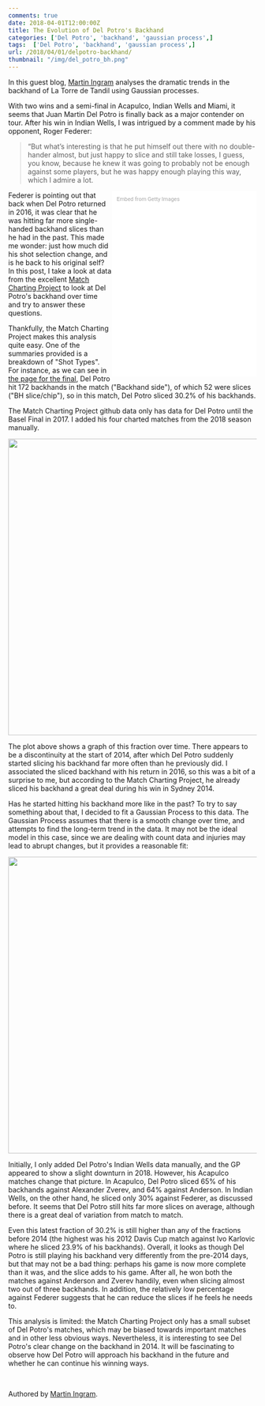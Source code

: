 ```yaml
---
comments: true
date: 2018-04-01T12:00:00Z
title: The Evolution of Del Potro's Backhand
categories: ['Del Potro', 'backhand', 'gaussian process',]
tags:  ['Del Potro', 'backhand', 'gaussian process',]
url: /2018/04/01/delpotro-backhand/
thumbnail: "/img/del_potro_bh.png"
---
```


In this guest blog, [Martin Ingram](@xenophar) analyses the dramatic trends in the backhand of La Torre de Tandil using Gaussian processes. 

<!--more-->

With two wins and a semi-final in Acapulco, Indian Wells and Miami, it seems that Juan Martin Del Potro is finally back as a major contender on tour. After his win in Indian Wells, I was intrigued by a comment made by his opponent, Roger Federer:

> “But what’s interesting is that he put himself out there with no double-hander almost, but just happy to slice and still take losses, I guess, you know, because he knew it was going to probably not be enough against some players, but he was happy enough playing this way, which I admire a lot.

<div class="getty embed image" style="background-color:#fff;display:inline-block;font-family:Roboto,sans-serif;color:#a7a7a7;font-size:11px;width:100%;max-width:274px;float:right;padding:2%;"><div style="padding:0;margin:0;text-align:left;"><a href="http://www.gettyimages.com.au/detail/932928436" target="_blank" style="color:#a7a7a7;text-decoration:none;font-weight:normal !important;border:none;display:inline-block;">Embed from Getty Images</a></div><div style="overflow:hidden;position:relative;height:0;padding:125.31645% 0 0 0;width:100%;"><iframe src="//embed.gettyimages.com/embed/932928436?et=deQIvvF9QTV7Kr7AF3uFSQ&tld=com.au&sig=vH89TVCEQrR8Z1DC28tSWSvgr_rkdoyebNuBgdu5qzA=&caption=true&ver=1" scrolling="no" frameborder="0" width="474" height="594" style="display:inline-block;position:absolute;top:0;left:0;width:100%;height:100%;margin:0;"></iframe></div></div>

Federer is pointing out that back when Del Potro returned in 2016, it was clear that he was hitting far more single-handed backhand slices than he had in the past. This made me wonder: just how much did his shot selection change, and is he back to his original self? In this post, I take a look at data from the excellent [Match Charting Project](http://www.tennisabstract.com/charting/meta.html) to look at Del Potro's backhand over time and try to answer these questions.

Thankfully, the Match Charting Project makes this analysis quite easy. One of the summaries provided is a breakdown of "Shot Types". For instance, as we can see in [the page for the final](http://www.tennisabstract.com/charting/20180318-M-Indian_Wells_Masters-F-Roger_Federer-Juan_Martin_Del_Potro.html), Del Potro hit 172 backhands in the match ("Backhand side"), of which 52 were slices ("BH slice/chip"), so in this match, Del Potro sliced 30.2% of his backhands.

The Match Charting Project github data only has data for Del Potro until the Basel Final in 2017. I added his four charted matches from the 2018 season manually.

<div>
<img src="/img/Juan Martin Del Potro_scatter.png" width=600 />
</div>

The plot above shows a graph of this fraction over time. There appears to be a discontinuity at the start of 2014, after which Del Potro suddenly started slicing his backhand far more often than he previously did. I associated the sliced backhand with his return in 2016, so this was a bit of a surprise to me, but according to the Match Charting Project, he already sliced his backhand a great deal during his win in Sydney 2014.



Has he started hitting his backhand more like in the past? To try to say something about that, I decided to fit a Gaussian Process to this data. The Gaussian Process assumes that there is a smooth change over time, and attempts to find the long-term trend in the data. It may not be the ideal model in this case, since we are dealing with count data and injuries may lead to abrupt changes, but it provides a reasonable fit:

<div>
<img src="/img/Juan Martin Del Potro_vanilla_gp.png" width=600 />
</div>


Initially, I only added Del Potro's Indian Wells data manually, and the GP appeared to show a slight downturn in 2018. However, his Acapulco matches change that picture. In Acapulco, Del Potro sliced 65% of his backhands against Alexander Zverev, and 64% against Anderson. In Indian Wells, on the other hand, he sliced only 30% against Federer, as discussed before. It seems that Del Potro still hits far more slices on average, although there is a great deal of variation from match to match.

Even this latest fraction of 30.2% is still higher than any of the fractions before 2014 (the highest was his 2012 Davis Cup match against Ivo Karlovic where he sliced 23.9% of his backhands). Overall, it looks as though Del Potro is still playing his backhand very differently from the pre-2014 days, but that may not be a bad thing: perhaps his game is now more complete than it was, and the slice adds to his game. After all, he won both the matches against Anderson and Zverev handily, even when slicing almost two out of three backhands. In addition, the relatively low percentage against Federer suggests that he can reduce the slices if he feels he needs to.

This analysis is limited: the Match Charting Project only has a small subset of Del Potro's matches, which may be biased towards important matches and in other less obvious ways. Nevertheless, it is interesting to see Del Potro's clear change on the backhand in 2014. It will be fascinating to observe how Del Potro will approach his backhand in the future and whether he can continue his winning ways.

<br>

Authored by [Martin Ingram](@xenophar). 
